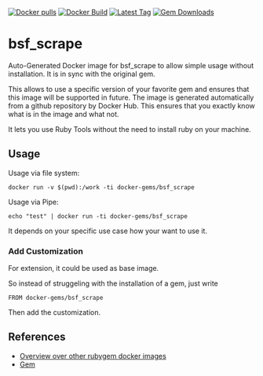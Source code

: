[![Docker pulls](https://img.shields.io/docker/pulls/rubygem/bsf_scrape.svg)](https://hub.docker.com/r/rubygem/bsf_scrape/)
[![Docker Build](https://img.shields.io/docker/automated/rubygem/bsf_scrape.svg)](https://hub.docker.com/r/rubygem/bsf_scrape/)
[![Latest Tag](https://img.shields.io/github/tag/docker-rubygem/bsf_scrape.svg)](https://hub.docker.com/r/rubygem/bsf_scrape/)
[![Gem Downloads](https://img.shields.io/gem/dt/bsf_scrape.svg)](https://rubygems.org/gems/bsf_scrape/)
# bsf_scrape

Auto-Generated Docker image for bsf_scrape to allow simple usage without installation.
It is in sync with the original gem.

This allows to use a specific version of your favorite gem and ensures that this image will be supported in future.
The image is generated automatically from a github repository by Docker Hub.
This ensures that you exactly know what is in the image and what not.

It lets you use Ruby Tools without the need to install ruby on your machine.

## Usage

Usage via file system:

`docker run -v $(pwd):/work -ti docker-gems/bsf_scrape`

Usage via Pipe:

`echo "test" | docker run -ti docker-gems/bsf_scrape`

It depends on your specific use case how your want to use it.

### Add Customization

For extension, it could be used as base image.

So instead of struggeling with the installation of a gem, just write

`FROM docker-gems/bsf_scrape`

Then add the customization.

## References

 - [Overview over other rubygem docker images](https://github.com/thinkbot/docker-rubygem)
 - [Gem](https://rubygems.org/gems/bsf_scrape/)
